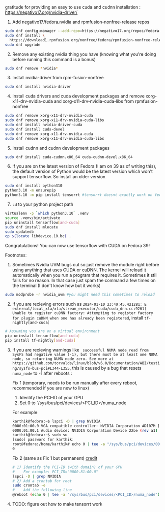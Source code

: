 gratitude for providing an easy to use cuda and cudnn installation : https://negativo17.org/nvidia-driver/

1. Add negativo17/fedora.nvidia and rpmfusion-nonfree-release repos

```bash
sudo dnf config-manager --add-repo=https://negativo17.org/repos/fedora-nvidia.repo
sudo dnf install \
  https://download1.rpmfusion.org/nonfree/fedora/rpmfusion-nonfree-release-$(rpm -E %fedora).noarch.rpm
sudo dnf upgrade
```

2. Remove any existing nvidia thing you have (knowing what you're doing before running this command is a bonus)

```bash
sudo dnf remove *nvidia*
```
3. Install nvidia-driver from rpm-fusion-nonfree

```bash
sudo dnf install nvidia-driver 
```

4. Install cuda drivers and cuda development packages and remove xorg-x11-drv-nvidia-cuda and xorg-x11-drv-nvidia-cuda-libs from rpmfusion-nonfree

```bash
sudo dnf remove xorg-x11-drv-nvidia-cuda
sudo dnf remove xorg-x11-drv-nvidia-cuda-libs
sudo dnf install nvidia-driver-cuda
sudo dnf install cuda-devel
sudo dnf remove xorg-x11-drv-nvidia-cuda
sudo dnf remove xorg-x11-drv-nvidia-cuda-libs
```

5. Install cudnn and cudnn development packages

```bash
sudo dnf install cuda-cudnn.x86_64 cuda-cudnn-devel.x86_64
```

6. If you are on the latest version of Fedora (I am on 39 as of writing this), the default version of Python would be the latest version which won't support tensorflow. So install an older version.

```bash
sudo dnf install python310 
python3.10 -m ensurepip
python3.10 -m pip install tensorrt #tensorrt doesnt exactly work on fedora 39 on latest nvidia drivers even with nvidia's official tensorrt package on their website but its good to have this module (i mean i couldnt make it work atleast)
```

7. ```cd``` to your python project path

```bash
virtualenv -p `which python3.10` .venv 
source .venv/bin/activate
pip uninstall tensorflow[and-cuda]
sudo dnf install mlocate
sudo updatedb
cp $(locate libdevice.10.bc) .
```

Congratulations! You can now use tensorflow with CUDA on Fedora 39! 

Footnotes: 

1. Sometimes Nvidia UVM bugs out so just remove the module right before using anything that uses CUDA or cuDNN.
The kernel will reload it automatically when you run a program that requires it. Sometimes it still fails for no reason. In that case just spam the command a few times on the terminal (I don't know how but it works)
   
```bash
sudo modprobe -r nvidia_uvm #you might need this sometimes to reload
```

2. If you are recieving errors such as `2024-01-10 23:40:45.421281: E external/local_xla/xla/stream_executor/cuda/cuda_dnn.cc:9261] Unable to register cuDNN factory: Attempting to register factory for plugin cuDNN when one has already been registered`, install `tf-nightly[and-cuda]`

```bash
# Assuming you are on a virtual environment
pip uninstall tensorflow[and-cuda]
pip install tf-nightly[and-cuda]
```

3. If you are recieving warnings like ` successful NUMA node read from SysFS had negative value (-1), but there must be at least one NUMA node, so returning NUMA node zero. See more at https://github.com/torvalds/linux/blob/v6.0/Documentation/ABI/testing/sysfs-bus-pci#L344-L355`, this is caused by a bug that resets `numa_node` to -1 after reboots : 

    Fix 1 (temporary, needs to be run manually after every reboot, recommended if you are new to linux) 
  
    1. Identify the PCI-ID of your GPU
    2. Set 0 to `/sys/bus/pci/devices/<PCI_ID>/numa_node  
      
    For example
    ```bash
    karthik@fedora:~$ lspci -D | grep NVIDIA
    0000:01:00.0 VGA compatible controller: NVIDIA Corporation AD107M [GeForce RTX 4060 Max-Q / Mobile] (rev a1)
    0000:01:00.1 Audio device: NVIDIA Corporation Device 22be (rev a1)
    karthik@fedora:~$ sudo su
    [sudo] password for karthik: 
    root@fedora:/home/karthik# echo 0 | tee -a "/sys/bus/pci/devices/0000:01:00.0/numa_node"
    0
    ```
    
  
    Fix 2 (same as Fix 1 but permanent) [credit](https://stackoverflow.com/a/70225257)
    
    ```bash  
    # 1) Identify the PCI-ID (with domain) of your GPU
    #    For example: PCI_ID="0000.81:00.0"
    lspci -D | grep NVIDIA
    # 2) Add a crontab for root
    sudo crontab -e
    #    Add the following line
    @reboot (echo 0 | tee -a "/sys/bus/pci/devices/<PCI_ID>/numa_node")
    ```
    
  
4. TODO: figure out how to make tensorrt work
